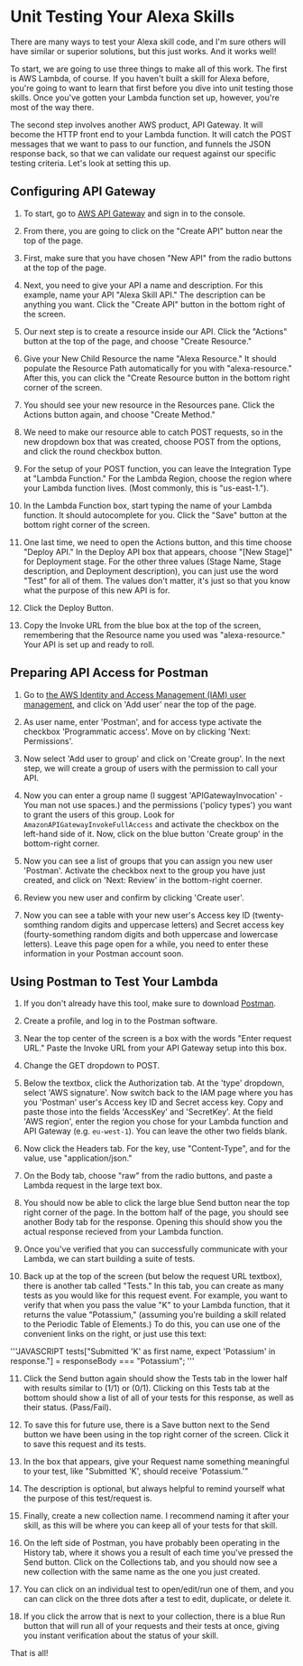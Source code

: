 # Unit Testing Your Alexa Skills

There are many ways to test your Alexa skill code, and I'm sure others will have similar or superior solutions, but this just works.  And it works well!

To start, we are going to use three things to make all of this work.  The first is AWS Lambda, of course.  If you haven't built a skill for Alexa before, you're going to want to learn that first before you dive into unit testing those skills.  Once you've gotten your Lambda function set up, however, you're most of the way there.

The second step involves another AWS product, API Gateway.  It will become the HTTP front end to your Lambda function.  It will catch the POST messages that we want to pass to our function, and funnels the JSON response back, so that we can validate our request against our specific testing criteria.  Let's look at setting this up.

## Configuring API Gateway
1. To start, go to [AWS API Gateway](https://aws.amazon.com/api-gateway/) and sign in to the console.

2. From there, you are going to click on the "Create API" button near the top of the page.

3. First, make sure that you have chosen "New API" from the radio buttons at the top of the page.

4. Next, you need to give your API a name and description.  For this example, name your API "Alexa Skill API."  The description can be anything you want.  Click the "Create API" button in the bottom right of the screen.

5. Our next step is to create a resource inside our API.  Click the "Actions" button at the top of the page, and choose "Create Resource."

6. Give your New Child Resource the name "Alexa Resource."  It should populate the Resource Path automatically for you with "alexa-resource."  After this, you can click the "Create Resource button in the bottom right corner of the screen.

7. You should see your new resource in the Resources pane.  Click the Actions button again, and choose "Create Method."

8. We need to make our resource able to catch POST requests, so in the new dropdown box that was created, choose POST from the options, and click the round checkbox button.

9. For the setup of your POST function, you can leave the Integration Type at "Lambda Function."  For the Lambda Region, choose the region where your Lambda function lives.  (Most commonly, this is "us-east-1.").

10. In the Lambda Function box, start typing the name of your Lambda function.  It should autocomplete for you.  Click the "Save" button at the bottom right corner of the screen.

11. One last time, we need to open the Actions button, and this time choose "Deploy API."  In the Deploy API box that appears, choose "[New Stage]" for Deployment stage.  For the other three values (Stage Name, Stage description, and Deployment description), you can just use the word "Test" for all of them.  The values don't matter, it's just so that you know what the purpose of this new API is for.  

12. Click the Deploy Button.

13. Copy the Invoke URL from the blue box at the top of the screen, remembering that the Resource name you used was "alexa-resource."  Your API is set up and ready to roll.


## Preparing API Access for Postman

1. Go to [the AWS Identity and Access Management (IAM) user management](https://console.aws.amazon.com/iam/home#/users), and click on 'Add user' near the top of the page.

2. As user name, enter 'Postman', and for access type activate the checkbox 'Programmatic access'. Move on by clicking 'Next: Permissions'.

3. Now select 'Add user to group' and click on 'Create group'. In the next step, we will create a group of users with the permission to call your API.

4. Now you can enter a group name (I suggest 'APIGatewayInvocation' - You man not use spaces.) and the permissions ('policy types') you want to grant the users of this group. Look for `AmazonAPIGatewayInvokeFullAccess` and activate the checkbox on the left-hand side of it. Now, click on the blue button 'Create group' in the bottom-right corner.

5. Now you can see a list of groups that you can assign you new user 'Postman'. Activate the checkbox next to the group you have just created, and click on 'Next: Review' in the bottom-right coerner.

6. Review you new user and confirm by clicking 'Create user'.

7. Now you can see a table with your new user's Access key ID (twenty-somthing random digits and uppercase letters) and Secret access key (fourty-something random digits and both uppercase and lowercase letters). Leave this page open for a while, you need to enter these information in your Postman account soon.

## Using Postman to Test Your Lambda

1. If you don't already have this tool, make sure to download [Postman](https://www.getpostman.com/).

2. Create a profile, and log in to the Postman software.

3. Near the top center of the screen is a box with the words "Enter request URL."  Paste the Invoke URL from your API Gateway setup into this box.

4. Change the GET dropdown to POST.

5. Below the textbox, click the Authorization tab. At the 'type' dropdown, select 'AWS signature'. Now switch back to the IAM page where you has you 'Postman' user's Access key ID and Secret access key. Copy and paste those into the fields 'AccessKey' and 'SecretKey'. At the field 'AWS region', enter the region you chose for your Lambda function and API Gateway (e.g. `eu-west-1`). You can leave the other two fields blank.

6. Now click the Headers tab.  For the key, use "Content-Type", and for the value, use "application/json."

7. On the Body tab, choose "raw" from the radio buttons, and paste a Lambda request in the large text box.

8. You should now be able to click the large blue Send button near the top right corner of the page. In the bottom half of the page, you should see another Body tab for the response.  Opening this should show you the actual response recieved from your Lambda function.

9. Once you've verified that you can successfully communicate with your Lambda, we can start building a suite of tests.

10. Back up at the top of the screen (but below the request URL textbox), there is another tab called "Tests."  In this tab, you can create as many tests as you would like for this request event.  For example, you want to verify that when you pass the value "K" to your Lambda function, that it returns the value "Potassium," (assuming you're building a skill related to the Periodic Table of Elements.)  To do this, you can use one of the convenient links on the right, or just use this text:

   '''JAVASCRIPT
   tests["Submitted 'K' as first name, expect 'Potassium' in response."] = responseBody === "Potassium";
   '''

11. Click the Send button again should show the Tests tab in the lower half with results similar to (1/1) or (0/1).  Clicking on this Tests tab at the bottom should show a list of all of your tests for this response, as well as their status. (Pass/Fail).

12. To save this for future use, there is a Save button next to the Send button we have been using in the top right corner of the screen.  Click it to save this request and its tests.

13. In the box that appears, give your Request name something meaningful to your test, like "Submitted 'K', should receive 'Potassium.'"

14. The description is optional, but always helpful to remind yourself what the purpose of this test/request is.

15. Finally, create a new collection name.  I recommend naming it after your skill, as this will be where you can keep all of your tests for that skill.

16. On the left side of Postman, you have probably been operating in the History tab, where it shows you a result of each time you've pressed the Send button.  Click on the Collections tab, and you should now see a new collection with the same name as the one you just created.

17. You can click on an individual test to open/edit/run one of them, and you can can click on the three dots after a test to edit, duplicate, or delete it.

18. If you click the arrow that is next to your collection, there is a blue Run button that will run all of your requests and their tests at once, giving you instant verification about the status of your skill.

That is all!

